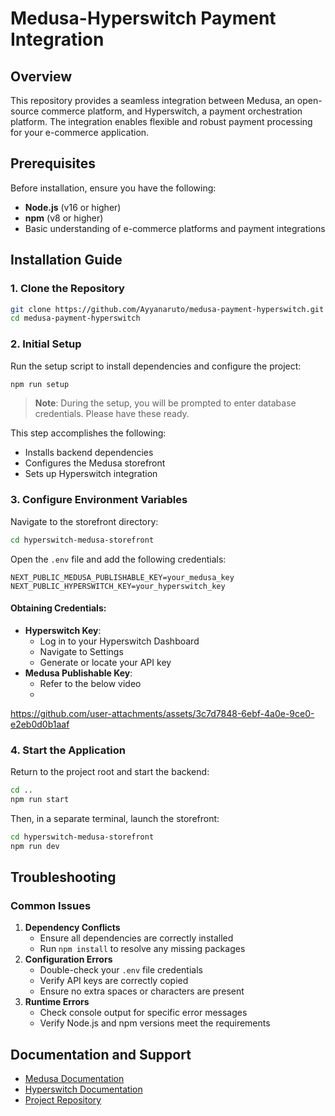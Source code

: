 # Medusa-Hyperswitch Payment Integration

## Overview

This repository provides a seamless integration between Medusa, an open-source commerce platform, and Hyperswitch, a payment orchestration platform. The integration enables flexible and robust payment processing for your e-commerce application.

## Prerequisites

Before installation, ensure you have the following:

- **Node.js** (v16 or higher)
- **npm** (v8 or higher)
- Basic understanding of e-commerce platforms and payment integrations

## Installation Guide

### 1. Clone the Repository

```bash
git clone https://github.com/Ayyanaruto/medusa-payment-hyperswitch.git
cd medusa-payment-hyperswitch
```

### 2. Initial Setup

Run the setup script to install dependencies and configure the project:

```bash
npm run setup
```

> **Note**: During the setup, you will be prompted to enter database credentials. Please have these ready.

This step accomplishes the following:

- Installs backend dependencies
- Configures the Medusa storefront
- Sets up Hyperswitch integration

### 3. Configure Environment Variables

Navigate to the storefront directory:

```bash
cd hyperswitch-medusa-storefront
```

Open the `.env` file and add the following credentials:

```env
NEXT_PUBLIC_MEDUSA_PUBLISHABLE_KEY=your_medusa_key
NEXT_PUBLIC_HYPERSWITCH_KEY=your_hyperswitch_key
```

#### Obtaining Credentials:

- **Hyperswitch Key**:
  - Log in to your Hyperswitch Dashboard
  - Navigate to Settings
  - Generate or locate your API key
- **Medusa Publishable Key**:
  - Refer to the below video
  - 

https://github.com/user-attachments/assets/3c7d7848-6ebf-4a0e-9ce0-e2eb0d0b1aaf



### 4. Start the Application

Return to the project root and start the backend:

```bash
cd ..
npm run start
```

Then, in a separate terminal, launch the storefront:

```bash
cd hyperswitch-medusa-storefront
npm run dev
```

## Troubleshooting

### Common Issues

1. **Dependency Conflicts**
   - Ensure all dependencies are correctly installed
   - Run `npm install` to resolve any missing packages
2. **Configuration Errors**
   - Double-check your `.env` file credentials
   - Verify API keys are correctly copied
   - Ensure no extra spaces or characters are present
3. **Runtime Errors**
   - Check console output for specific error messages
   - Verify Node.js and npm versions meet the requirements

## Documentation and Support

- [Medusa Documentation](https://docs.medusajs.com/)
- [Hyperswitch Documentation](https://docs.hyperswitch.io/)
- [Project Repository](https://github.com/Ayyanaruto/medusa-payment-hyperswitch)
